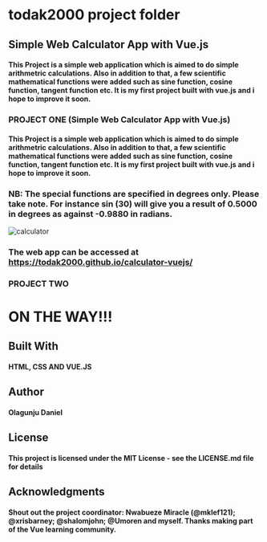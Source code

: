 
# todak2000 project folder
## Simple Web Calculator App with Vue.js

#### This Project is a simple web application which is aimed to do simple arithmetric calculations. Also in addition to that, a few scientific mathematical functions were added such as sine function, cosine function, tangent function etc. It is my first project built with vue.js and i hope to improve it soon.

### PROJECT ONE (Simple Web Calculator App with Vue.js)
#### This Project is a simple web application which is aimed to do simple arithmetric calculations. Also in addition to that, a few scientific mathematical functions were added such as sine function, cosine function, tangent function etc. It is my first project built with vue.js and i hope to improve it soon.
### NB: The special functions are specified in degrees only. Please take note. For instance sin (30) will give you a result of 0.5000 in degrees as against -0.9880 in radians.
![calculator](https://user-images.githubusercontent.com/26861798/44620140-3a7b2380-a887-11e8-998f-bc17151c79ae.png)

### The web app can be accessed at https://todak2000.github.io/calculator-vuejs/
### PROJECT TWO
# ON THE WAY!!!

## Built With
#### HTML, CSS AND VUE.JS


## Author
#### Olagunju Daniel


## License
#### This project is licensed under the MIT License - see the LICENSE.md file for details

## Acknowledgments
#### Shout out the project coordinator: Nwabueze Miracle (@mklef121); @xrisbarney; @shalomjohn; @Umoren and myself. Thanks making part of the Vue learning community.

